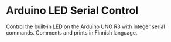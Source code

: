 # Arduino LED Serial Control
 Control the built-in LED on the Arduino UNO R3 with integer serial commands.
 Comments and prints in Finnish language.
